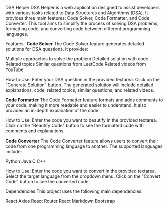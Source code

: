 DSA Helper
DSA Helper is a web application designed to assist developers with various tasks related to Data Structures and Algorithms (DSA). It provides three main features: Code Solver, Code Formatter, and Code Converter. This tool aims to simplify the process of solving DSA problems, formatting code, and converting code between different programming languages.

Features-
**Code Solver**
The Code Solver feature generates detailed solutions for DSA questions. It provides:

Multiple approaches to solve the problem
Detailed solution with code
Related topics
Similar questions from LeetCode
Related videos from YouTube

How to Use:
Enter your DSA question in the provided textarea.
Click on the "Generate Solution" button.
The generated solution will include detailed explanations, code, related topics, similar questions, and related videos.

**Code Formatter**
The Code Formatter feature formats and adds comments to your code, making it more readable and easier to understand. It also provides an in-depth explanation of the code.

How to Use:
Enter the code you want to beautify in the provided textarea.
Click on the "Beautify Code" button to see the formatted code with comments and explanations.

**Code Converter**
The Code Converter feature allows users to convert their code from one programming language to another. The supported languages include:

Python
Java
C
C++

How to Use:
Enter the code you want to convert in the provided textarea.
Select the target language from the dropdown menu.
Click on the "Convert Code" button to see the converted code.

Dependencies
This project uses the following main dependencies:

React
Axios
React Router
React Markdown
Bootstrap
